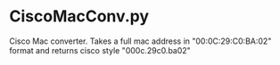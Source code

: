 # CiscoMacConv.py
Cisco Mac converter.  Takes a full mac address in "00:0C:29:C0:BA:02" format and returns cisco style "000c.29c0.ba02"
